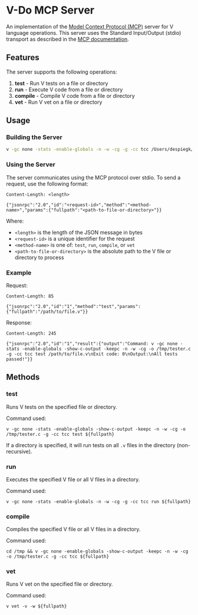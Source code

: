# V-Do MCP Server

An implementation of the [Model Context Protocol (MCP)](https://modelcontextprotocol.io/) server for V language operations. This server uses the Standard Input/Output (stdio) transport as described in the [MCP documentation](https://modelcontextprotocol.io/docs/concepts/transports).

## Features

The server supports the following operations:

1. **test** - Run V tests on a file or directory
2. **run** - Execute V code from a file or directory
3. **compile** - Compile V code from a file or directory
4. **vet** - Run V vet on a file or directory

## Usage

### Building the Server

```bash
v -gc none -stats -enable-globals -n -w -cg -g -cc tcc /Users/despiegk/code/github/freeflowuniverse/herolib/lib/mcp/v_do
```

### Using the Server

The server communicates using the MCP protocol over stdio. To send a request, use the following format:

```
Content-Length: <length>

{"jsonrpc":"2.0","id":"<request-id>","method":"<method-name>","params":{"fullpath":"<path-to-file-or-directory>"}}
```

Where:
- `<length>` is the length of the JSON message in bytes
- `<request-id>` is a unique identifier for the request
- `<method-name>` is one of: `test`, `run`, `compile`, or `vet`
- `<path-to-file-or-directory>` is the absolute path to the V file or directory to process

### Example

Request:
```
Content-Length: 85

{"jsonrpc":"2.0","id":"1","method":"test","params":{"fullpath":"/path/to/file.v"}}
```

Response:
```
Content-Length: 245

{"jsonrpc":"2.0","id":"1","result":{"output":"Command: v -gc none -stats -enable-globals -show-c-output -keepc -n -w -cg -o /tmp/tester.c -g -cc tcc test /path/to/file.v\nExit code: 0\nOutput:\nAll tests passed!"}}
```

## Methods

### test

Runs V tests on the specified file or directory.

Command used:
```
v -gc none -stats -enable-globals -show-c-output -keepc -n -w -cg -o /tmp/tester.c -g -cc tcc test ${fullpath}
```

If a directory is specified, it will run tests on all `.v` files in the directory (non-recursive).

### run

Executes the specified V file or all V files in a directory.

Command used:
```
v -gc none -stats -enable-globals -n -w -cg -g -cc tcc run ${fullpath}
```

### compile

Compiles the specified V file or all V files in a directory.

Command used:
```
cd /tmp && v -gc none -enable-globals -show-c-output -keepc -n -w -cg -o /tmp/tester.c -g -cc tcc ${fullpath}
```

### vet

Runs V vet on the specified file or directory.

Command used:
```
v vet -v -w ${fullpath}
```
